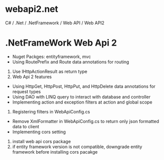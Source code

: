 # webapi2.net
C# / .Net / .NetFramework / Web API / Web API2

# .NetFrameWork Web Api 2
* Nuget Packges: entityframework, mvc
* Using RoutePrefix and Route data annotations for routing
1. Use IHttpActionResult as return type
2. Web Api 2 features
* Using HttpGet, HttpPost, HttpPut, and HttpDelete data annotations for request types
* Using DAO with LINQ query to interact with database and controller
* Implementing action and exception filters at action and global scope
1. Registering filters in WebApiConfig.cs
* Remove XmlFormatter in WebApiConfig.cs to return only json formatted data to client
* Implementing cors setting
1. install web api cors package
2. if entity framework version is not compatible, downgrade entity framework before installing cors pacakge
